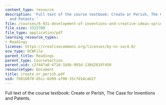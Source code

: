 ```yaml
---
content_type: resource
description: 'Full text of the course textbook: Create or Perish, The Case for Inventions
  and Patents.'
file: /courses/6-931-development-of-inventions-and-creative-ideas-spring-2008/fb01b070d5cc6d99af0033c7d14cab27_create_or_perish.pdf
file_size: 3322700
file_type: application/pdf
learning_resource_types:
- Readings
license: https://creativecommons.org/licenses/by-nc-sa/4.0/
ocw_type: OCWFile
parent_title: Readings
parent_type: CourseSection
parent_uid: c2f447a0-471d-1b9b-993d-138d2819f450
resourcetype: Document
title: create_or_perish.pdf
uid: fb01b070-d5cc-6d99-af00-33c7d14cab27
---
```

Full text of the course textbook: Create or Perish, The Case for Inventions and Patents.